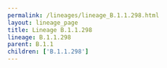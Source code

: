 ```yaml
---
permalink: /lineages/lineage_B.1.1.298.html
layout: lineage_page
title: Lineage B.1.1.298
lineage: B.1.1.298
parent: B.1.1
children: ['B.1.1.298']
---
```

